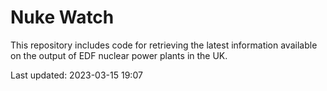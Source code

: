 # Nuke Watch

This repository includes code for retrieving the latest information available on the output of EDF nuclear power plants in the UK.

Last updated: 2023-03-15 19:07
